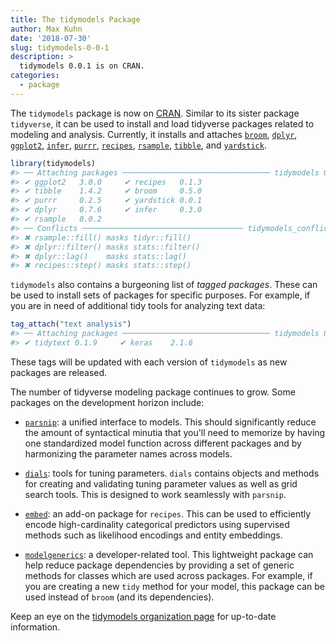 ```yaml
---
title: The tidymodels Package
author: Max Kuhn
date: '2018-07-30'
slug: tidymodels-0-0-1
description: > 
  tidymodels 0.0.1 is on CRAN.
categories:
  - package
---
```




The `tidymodels` package is now on [CRAN](http://cran.r-project.org/web/packages/tidymodels). Similar to its sister package `tidyverse`, it can be used to install and load tidyverse packages related to modeling and analysis. Currently, it installs and attaches [`broom`](https://broom.tidyverse.org/), [`dplyr`](http://dplyr.tidyverse.org), [`ggplot2`](https://ggplot2.tidyverse.org/), [`infer`](http://infer.netlify.com/), [`purrr`](https://purrr.tidyverse.org/), [`recipes`](https://tidymodels.github.io/recipes/), [`rsample`](https://tidymodels.github.io/rsample/), [`tibble`](https://tibble.tidyverse.org/), and [`yardstick`](https://tidymodels.github.io/yardstick/). 


```r
library(tidymodels)
#> ── Attaching packages ───────────────────────────────── tidymodels 0.0.1 ──
#> ✔ ggplot2   3.0.0     ✔ recipes   0.1.3
#> ✔ tibble    1.4.2     ✔ broom     0.5.0
#> ✔ purrr     0.2.5     ✔ yardstick 0.0.1
#> ✔ dplyr     0.7.6     ✔ infer     0.3.0
#> ✔ rsample   0.0.2
#> ── Conflicts ──────────────────────────────────── tidymodels_conflicts() ──
#> ✖ rsample::fill() masks tidyr::fill()
#> ✖ dplyr::filter() masks stats::filter()
#> ✖ dplyr::lag()    masks stats::lag()
#> ✖ recipes::step() masks stats::step()
```


`tidymodels` also contains a burgeoning list of _tagged packages_. These can be used to install sets of packages for specific purposes. For example, if you are in need of additional tidy tools for analyzing text data:


```r
tag_attach("text analysis")
#> ── Attaching packages ───────────────────────────────── tidymodels 0.0.1 ──
#> ✔ tidytext 0.1.9     ✔ keras    2.1.6
```

These tags will be updated with each version of `tidymodels` as new packages are released. 

The number of tidyverse modeling package continues to grow. Some packages on the development horizon include:

 * [`parsnip`](https://topepo.github.io/parsnip): a unified interface to models. This should significantly reduce the amount of syntactical minutia that you'll need to memorize by having one standardized model function across different packages and by harmonizing the parameter names across models. 

 * [`dials`](https://tidymodels.github.io/dials): tools for tuning parameters. `dials` contains objects and methods for creating and validating tuning parameter values as well as grid search tools. This is designed to work seamlessly with `parsnip`.

 * [`embed`](https://topepo.github.io/embed): an add-on package for `recipes`. This can be used to efficiently encode high-cardinality categorical predictors using supervised methods such as likelihood encodings and entity embeddings.  

 * [`modelgenerics`](https://tidymodels.github.io/modelgenerics): a developer-related tool. This lightweight package can help reduce package dependencies by providing a set of generic methods for classes which are used across packages. For example, if you are creating a new `tidy` method for your model, this package can be used instead of `broom` (and its dependencies). 

Keep an eye on the [tidymodels organization page](https://github.com/tidymodels) for up-to-date information. 
 

